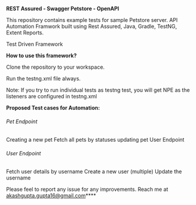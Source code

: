 **REST Assured - Swagger Petstore - OpenAPI**

This repository contains example tests for sample Petstore server.
API Automation Framwork built using Rest Assured, Java, Gradle, TestNG, Extent Reports.

Test Driven Framework

**How to use this framework?**

Clone the repository to your workspace.

Run the testng.xml file always.

Note: If you try to run individual tests as testng test, you will get NPE as the listeners are configured in testng.xml

**Proposed Test cases for Automation:**

###### Pet Endpoint

Creating a new pet
Fetch all pets by statuses
updating pet
User Endpoint

###### User Endpoint
Fetch user details by username
Create a new user (multiple)
Update the username

Please feel to report any issue for any improvements. Reach me at akashgupta.gupta16@gmail.com****